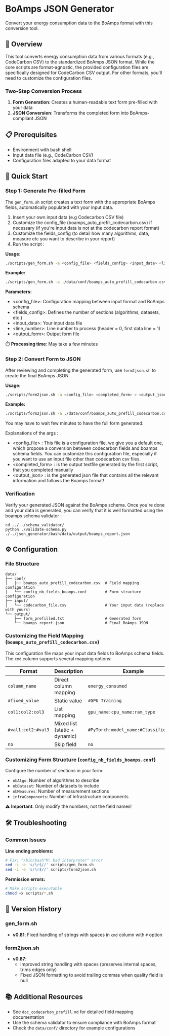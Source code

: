 # BoAmps JSON Generator

Convert your energy consumption data to the BoAmps format with this conversion tool.

## 🎯 Overview 

This tool converts energy consumption data from various formats (e.g., CodeCarbon CSV) to the standardized BoAmps JSON format. While the core scripts are format-agnostic, the provided configuration files are specifically designed for CodeCarbon CSV output. For other formats, you'll need to customize the configuration files.

### Two-Step Conversion Process

1. **Form Generation**: Creates a human-readable text form pre-filled with your data
2. **JSON Conversion**: Transforms the completed form into BoAmps-compliant JSON

## 📋 Prerequisites

- Environment with bash shell
- Input data file (e.g., CodeCarbon CSV)
- Configuration files adapted to your data format

## 🚀 Quick Start

### Step 1: Generate Pre-filled Form

The `gen_form.sh` script creates a text form with the appropriate BoAmps fields, automatically populated with your input data.

1. Insert your own input data (e.g Codecarbon CSV file)
2. Customize the config_file (boamps_auto_prefill_codecarbon.csv) if necessary (if you're input data is not at the codecarbon report format)
3. Customize the fields_config (to detail how many algorithms, data, measure etc you want to describe in your report)
4. Run the script :
   
**Usage:**
```bash
./scripts/gen_form.sh -a <config_file> <fields_config> <input_data> <line_number> > <output_form>
```

**Example:**
```bash
./scripts/gen_form.sh -a ./data/conf/boamps_auto_prefill_codecarbon.csv ./data/conf/config_nb_fields_boamps.conf ./data/input/codecarbon_file.csv 1 > ./data/output/form_prefilled.txt
```

**Parameters:**
- <config_file>: Configuration mapping between input format and BoAmps schema
- <fields_config>: Defines the number of sections (algorithms, datasets, etc.)
- <input_data>: Your input data file
- <line_number>: Line number to process (header = 0, first data line = 1)
- <output_form>: Output form file

⏱️ **Processing time**: May take a few minutes

### Step 2: Convert Form to JSON

After reviewing and completing the generated form, use `form2json.sh` to create the final BoAmps JSON.

**Usage:**
```bash
./scripts/form2json.sh -a <config_file> <completed_form> > <output_json>
```

**Example:**
```bash
./scripts/form2json.sh -a ./data/conf/boamps_auto_prefill_codecarbon.csv ./data/output/form_prefilled.txt > ./data/output/boamps_report.json
```
You may have to wait few minutes to have the full form generated.

Explanations of the args : 
- <config_file> : This file is a configuration file, we give you a default one, which propose a conversion between codecarbon fields and boamps schema fields. You can customize this configuration file, especially if you want to use an input file other than codecarbon csv files.
- <completed_form> : is the output textfile generated by the first script, that you completed manually
- <output_json> : is the generated json file that contains all the relevant information and follows the Boamps format!



### Verification 

Verify your generated JSON against the BoAmps schema. Once you're done and your data is generated, you can verify that it is well formatted using the boamps schema validator : 
```
cd ../../schema_validator/
python ./validate-schema.py ./../json_generator/bash/data/output/boamps_report.json
```

## ⚙️ Configuration

### File Structure
```
data/
├── conf/
│   ├── boamps_auto_prefill_codecarbon.csv  # Field mapping configuration
│   └── config_nb_fields_boamps.conf        # Form structure configuration
├── input/
│   └── codecarbon_file.csv                 # Your input data (replace with yours)
└── output/
    ├── form_prefilled.txt                  # Generated form
    └── boamps_report.json                  # Final BoAmps JSON
```

### Customizing the Field Mapping (`boamps_auto_prefill_codecarbon.csv`)

This configuration file maps your input data fields to BoAmps schema fields. The `cmd` column supports several mapping options:

| Format | Description | Example |
|--------|-------------|---------|
| `column_name` | Direct column mapping | `energy_consumed` |
| `#fixed_value` | Static value | `#GPU Training` |
| `col1:col2:col3` | List mapping | `gpu_name:cpu_name:ram_type` |
| `#val1:col2:#val3` | Mixed list (static + dynamic) | `#PyTorch:model_name:#Classification` |
| `no` | Skip field | `no` |

### Customizing Form Structure (`config_nb_fields_boamps.conf`)

Configure the number of sections in your form:

- `nbAlgo`: Number of algorithms to describe
- `nbDataset`: Number of datasets to include  
- `nbMeasures`: Number of measurement sections
- `infraComponents`: Number of infrastructure components

⚠️ **Important**: Only modify the numbers, not the field names!

## 🛠️ Troubleshooting

### Common Issues

**Line ending problems:**
```bash
# Fix: "/bin/bash^M: bad interpreter" error
sed -i -e 's/\r$//' scripts/gen_form.sh
sed -i -e 's/\r$//' scripts/form2json.sh
```

**Permission errors:**
```bash
# Make scripts executable
chmod +x scripts/*.sh
```

## 📝 Version History

### gen_form.sh
- **v0.81**: Fixed handling of strings with spaces in `cmd` column with `#` option

### form2json.sh  
- **v0.87**: 
  - Improved string handling with spaces (preserves internal spaces, trims edges only)
  - Fixed JSON formatting to avoid trailing commas when quality field is null


## 📚 Additional Resources

- See `doc_codecarbon_prefill.md` for detailed field mapping documentation
- Use the schema validator to ensure compliance with BoAmps format
- Check the `data/conf/` directory for example configurations

